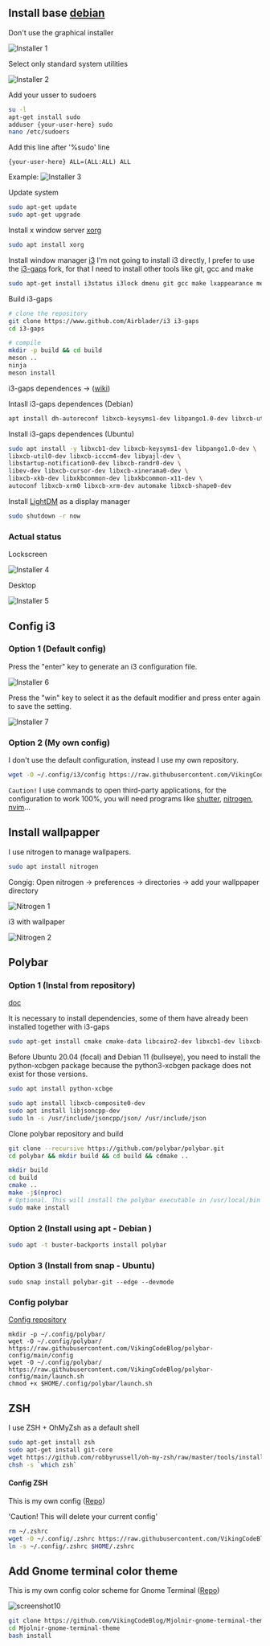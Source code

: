 ## Install base [debian](https://www.debian.org/)

Don't use the graphical installer

![Installer 1](./img/screenshot1.png)

Select only standard system utilities

![Installer 2](./img/screenshot2.png)

Add your usser to sudoers
```bash
su -l
apt-get install sudo
adduser {your-user-here} sudo
nano /etc/sudoers
```

Add this line after '%sudo' line
```
{your-user-here} ALL=(ALL:ALL) ALL
```
Example:
![Installer 3](./img/screenshot3.png)

Update system
```bash
sudo apt-get update
sudo apt-get upgrade
```

Install x window server [xorg](https://es.wikipedia.org/wiki/X.Org_Server)
```bash
sudo apt install xorg
```

Install window manager [i3](https://i3wm.org/)
I'm not going to install i3 directly, I prefer to use the [i3-gaps](https://github.com/Airblader/i3) fork, for that I need to install other tools like git, gcc and make

```bash
sudo apt-get install i3status i3lock dmenu git gcc make lxappearance meson
```

Build i3-gaps

```bash
# clone the repository
git clone https://www.github.com/Airblader/i3 i3-gaps
cd i3-gaps

# compile
mkdir -p build && cd build
meson ..
ninja
meson install
```

i3-gaps dependences -> ([wiki](https://github.com/Airblader/i3/wiki/Building-from-source))

Intasll i3-gaps dependences (Debian)

```bash
apt install dh-autoreconf libxcb-keysyms1-dev libpango1.0-dev libxcb-util0-dev xcb libxcb1-dev libxcb-icccm4-dev libyajl-dev libev-dev libxcb-xkb-dev libxcb-cursor-dev libxkbcommon-dev libxcb-xinerama0-dev libxkbcommon-x11-dev libstartup-notification0-dev libxcb-randr0-dev libxcb-xrm0 libxcb-xrm-dev libxcb-shape0 libxcb-shape0-dev
```
Install i3-gaps dependences (Ubuntu)

```bash
sudo apt install -y libxcb1-dev libxcb-keysyms1-dev libpango1.0-dev \
libxcb-util0-dev libxcb-icccm4-dev libyajl-dev \
libstartup-notification0-dev libxcb-randr0-dev \
libev-dev libxcb-cursor-dev libxcb-xinerama0-dev \
libxcb-xkb-dev libxkbcommon-dev libxkbcommon-x11-dev \
autoconf libxcb-xrm0 libxcb-xrm-dev automake libxcb-shape0-dev
```


Install [LightDM](https://github.com/canonical/lightdm) as a display manager

```bash
sudo shutdown -r now
```

### Actual status

Lockscreen

![Installer 4](./img/screenshot4.png)

Desktop

![Installer 5](./img/screenshot5.png)

## Config i3

### Option 1 (Default config)
Press the "enter" key to generate an i3 configuration file.

![Installer 6](./img/screenshot6.png)

Press the "win" key to select it as the default modifier and press enter again to save the setting.

![Installer 7](./img/screenshot7.png)

### Option 2 (My own config)

I don't use the default configuration, instead I use my own repository.

```bash
wget -O ~/.config/i3/config https://raw.githubusercontent.com/VikingCodeBlog/i3-config/main/config
```
`Caution!` I use commands to open third-party applications, for the configuration to work 100%, you will need programs like [shutter](https://snapcraft.io/install/shutter/debian), [nitrogen](https://packages.debian.org/stretch/x11/nitrogen), [nvim](https://neovim.io/)...

## Install wallpapper

I use nitrogen to manage wallpapers.

```bash
sudo apt install nitrogen
```
Congig:
Open nitrogen -> preferences -> directories -> add your wallppaper directory

![Nitrogen 1](./img/screenshot8.png)

i3 with wallpaper

![Nitrogen 2](./img/screenshot9.png)

## Polybar

### Option 1 (Instal from repository)
[doc](https://github.com/polybar/polybar/wiki/Compiling)

It is necessary to install dependencies, some of them have already been installed together with i3-gaps

```bash
sudo apt-get install cmake cmake-data libcairo2-dev libxcb1-dev libxcb-ewmh-dev libxcb-icccm4-dev libxcb-image0-dev libxcb-randr0-dev libxcb-util0-dev libxcb-xkb-dev pkg-config python3-xcbgen xcb-proto libxcb-xrm-dev libasound2-dev libmpdclient-dev libiw-dev libcurl4-openssl-dev libpulse-dev python3-sphinx
```
Before Ubuntu 20.04 (focal) and Debian 11 (bullseye), you need to install the python-xcbgen package because the python3-xcbgen package does not exist for those versions.

```bash
sudo apt install python-xcbge
```

```bash
sudo apt install libxcb-composite0-dev
sudo apt install libjsoncpp-dev
sudo ln -s /usr/include/jsoncpp/json/ /usr/include/json
```

Clone polybar repository and build

```bash
git clone --recursive https://github.com/polybar/polybar.git
cd polybar && mkdir build && cd build && cdmake ..
```

```bash
mkdir build
cd build
cmake ..
make -j$(nproc)
# Optional. This will install the polybar executable in /usr/local/bin
sudo make install
```

### Option 2 (Install using apt - Debian )
```bash
sudo apt -t buster-backports install polybar
```

### Option 3 (Install from snap - Ubuntu)
```
sudo snap install polybar-git --edge --devmode
```

### Config polybar
[Config repository](https://github.com/VikingCodeBlog/polybar-config)
```
mkdir -p ~/.config/polybar/
wget -O ~/.config/polybar/ https://raw.githubusercontent.com/VikingCodeBlog/polybar-config/main/config
wget -O ~/.config/polybar/ https://raw.githubusercontent.com/VikingCodeBlog/polybar-config/main/launch.sh
chmod +x $HOME/.config/polybar/launch.sh
```

## ZSH
I use ZSH + OhMyZsh as a default shell

```bash
sudo apt-get install zsh
sudo apt-get install git-core
wget https://github.com/robbyrussell/oh-my-zsh/raw/master/tools/install.sh -O - | zsh
chsh -s `which zsh`
```

#### Config ZSH

This is my own config ([Repo](https://github.com/VikingCodeBlog/.zshrc))

'Caution! This will delete your current config'

```bash
rm ~/.zshrc
wget -O ~/.config/.zshrc https://raw.githubusercontent.com/VikingCodeBlog/.zshrc/main/.zshrc
ln -s ~/.config/.zshrc $HOME/.zshrc
```

## Add Gnome terminal color theme
This is my own config color scheme for Gnome Terminal ([Repo](https://github.com/VikingCodeBlog/Mjolnir-gnome-terminal-theme))

![screenshot10](https://raw.githubusercontent.com/VikingCodeBlog/Mjolnir-gnome-terminal-theme/master/screenshot-dark.png)

```bash
git clone https://github.com/VikingCodeBlog/Mjolnir-gnome-terminal-theme.git
cd Mjolnir-gnome-terminal-theme
bash install
```


